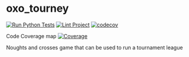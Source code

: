 # oxo_tourney
[![Run Python Tests](https://github.com/grahame-student/oxo_tourney/actions/workflows/unit_test.yml/badge.svg?branch=main)](https://github.com/grahame-student/oxo_tourney/actions/workflows/unit_test.yml) [![Lint Project](https://github.com/grahame-student/oxo_tourney/actions/workflows/lint.yml/badge.svg?branch=main)](https://github.com/grahame-student/oxo_tourney/actions/workflows/lint.yml) [![codecov](https://codecov.io/gh/Grahame-student/oxo_tourney/branch/main/graph/badge.svg?token=YT2UYXPE69)](https://codecov.io/gh/Grahame-student/oxo_tourney)

Code Coverage map
[![Coverage](https://codecov.io/gh/Grahame-student/oxo_tourney/branch/main/graphs/icicle.svg?token=YT2UYXPE69)](https://codecov.io/gh/Grahame-student/oxo_tourney/branch/main/graphs/icicle.svg?token=YT2UYXPE69)

Noughts and crosses game that can be used to run a tournament league
